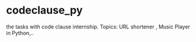# codeclause_py
the tasks with code clause internship. Topics: URL shortener , Music Player in Python,..
